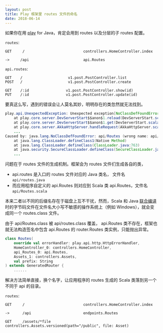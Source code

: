 ```yaml
---
layout: post
title: Play 框架里 routes 文件的命名
date: 2018-06-14
---
```


如果你在用 [play](https://www.playframework.com/) for Java，肯定会用到 routes 以及分层的子 routes 配置。

`routes`:

~~~
GET     /                           controllers.HomeController.index

->     /api                         api.Routes
~~~

`api.routes`:

~~~
GET    /                     v1.post.PostController.list
POST   /                     v1.post.PostController.create

GET    /:id                 v1.post.PostController.show(id)
PUT    /:id                 v1.post.PostController.update(id)
~~~

要真这么写，遇到的错误会让人莫名其妙，明明存在的类忽然就无法找到。

```Java
play.api.UnexpectedException: Unexpected exception[NoClassDefFoundError: api/Routes(wrong name: api/routes)]
    at play.core.server.DevServerStart$$anon$1.reload(DevServerStart.scala:190)
    at play.core.server.DevServerStart$$anon$1.get(DevServerStart.scala:124)
    at play.core.server.AkkaHttpServer.handleRequest(AkkaHttpServer.scala:222)
    ...
Caused by: java.lang.NoClassDefFoundError: api/Routes (wrong name: api/routes)
    at java.lang.ClassLoader.defineClass1(Native Method)
    at java.lang.ClassLoader.defineClass(ClassLoader.java:763)
    at java.security.SecureClassLoader.defineClass(SecureClassLoader.java:142)
    ...
```

问题在于 routes 文件的生成机制。框架会为 routes 文件们生成各自的类，

- api.routes 是入口的 routes 文件对应的 Java 类名， 文件名 `api/routes.java`
- 而应用程序自定义的 api.Routes 则对应到 Scala 类 api.Routes，文件名 `api/Routes.scala`


本来二者以不同的后缀名存在于磁盘上互不干扰，然而，Scala 和 Java [联合编译](http://www.codecommit.com/blog/scala/joint-compilation-of-scala-and-java-sources)时的字节码文件在文件名大小写不敏感的操作系统上（例如 Windows），就会变成同一个 routes.class 文件。

由于 api/Routes.class 被 api/routes.class 覆盖， api.Routes 类不存在，框架也就无法构造签名中包含 api.Routes 的 router.Routes 类实例，只能抛出异常。

```scala
class Routes(
    override val errorHandler: play.api.http.HttpErrorHandler,
    HomeController_0: controllers.HomeController,
    api_Routes_0: api.Routes,
    Assets_1: controllers.Assets,
    val prefix: String
) extends GeneratedRouter {
    ......
```

解决方法简单直接，换个名字，让应用程序的 routes 生成的 Scala 类落到另一个不同于 api 的目录。

`routes`:

~~~
GET     /                           controllers.HomeController.index

->      /api                        endpoints.Routes

GET     /assets/*file               controllers.Assets.versioned(path="/public", file: Asset)
~~~
